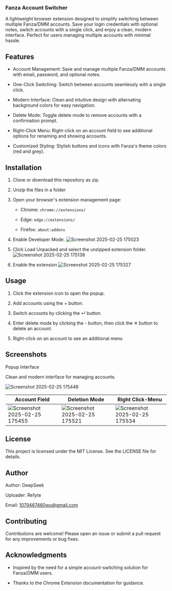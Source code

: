 ### Fanza Account Switcher
A lightweight browser extension designed to simplify switching between multiple Fanza/DMM accounts. Save your login credentials with optional notes, switch accounts with a single click, and enjoy a clean, modern interface. Perfect for users managing multiple accounts with minimal hassle.

## Features
- Account Management: Save and manage multiple Fanza/DMM accounts with email, password, and optional notes.

- One-Click Switching: Switch between accounts seamlessly with a single click.

- Modern Interface: Clean and intuitive design with alternating background colors for easy navigation.

- Delete Mode: Toggle delete mode to remove accounts with a confirmation prompt.

- Right-Click Menu: Right-click on an account field to see additional options for renaming and showing accounts.

- Customized Styling: Stylish buttons and icons with Fanza's theme colors (red and grey).

## Installation
1. Clone or download this repository as zip.
2. Unzip the files in a folder
3. Open your browser's extension management page:

    - Chrome: ```chrome://extensions/```

    - Edge: ```edge://extensions/```

    - Firefox: ```about:addons```


4. Enable Developer Mode.
![Screenshot 2025-02-25 175023](https://github.com/user-attachments/assets/69ae3f8e-78d0-46b0-ad97-6b9bbbf233b4)


6. Click Load Unpacked and select the unzipped extension folder.
![Screenshot 2025-02-25 175138](https://github.com/user-attachments/assets/f58cb1ff-f5c1-4d3e-92c8-d4d20301b547)


8. Enable the extension
![Screenshot 2025-02-25 175327](https://github.com/user-attachments/assets/c4fe2799-a3c2-4f7c-b9b2-ad8e89ce02df)


## Usage
1. Click the extension icon to open the popup.

2. Add accounts using the + button.

3. Switch accounts by clicking the ↵ button.

4. Enter delete mode by clicking the - button, then click the ✕ button to delete an account.

5. Right-click on an account to see an additional menu

## Screenshots
Popup Interface

Clean and modern interface for managing accounts.

![Screenshot 2025-02-25 175448](https://github.com/user-attachments/assets/2c74e158-b1df-4a98-8af5-7a67c3495096)

|Account Field|Deletion Mode|Right Click-Menu|
| -------------- | -------------- |-------------- |
|![Screenshot 2025-02-25 175455](https://github.com/user-attachments/assets/176ff3df-88a5-44c0-961a-5358c06e4f54) |![Screenshot 2025-02-25 175521](https://github.com/user-attachments/assets/7f73abf5-04b8-43ae-ac08-7b667cfd384a)|![Screenshot 2025-02-25 175534](https://github.com/user-attachments/assets/f8b03c0f-5b0a-4c5f-9e10-75c801b3346e)

## License
This project is licensed under the MIT License. See the LICENSE file for details.

## Author
Author: DeepSeek

Uploader: Re1yte

Email: 1079467460wu@gmail.com

## Contributing
Contributions are welcome! Please open an issue or submit a pull request for any improvements or bug fixes.

## Acknowledgments
- Inspired by the need for a simple account-switching solution for Fanza/DMM users.

- Thanks to the Chrome Extension documentation for guidance.
